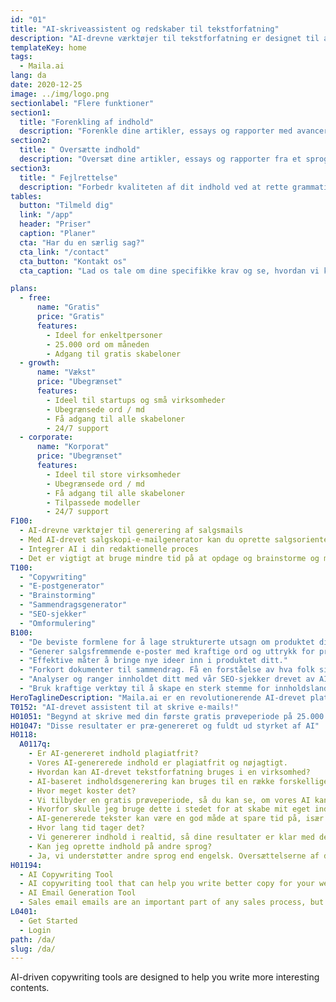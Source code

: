 ```yaml
---
id: "01"
title: "AI-skriveassistent og redskaber til tekstforfatning"
description: "AI-drevne værktøjer til tekstforfatning er designet til at hjælpe dig med hurtigt at skrive indhold til dit brand."
templateKey: home
tags:
  - Maila.ai
lang: da
date: 2020-12-25
image: ../img/logo.png
sectionlabel: "Flere funktioner"
section1:
  title: "Forenkling af indhold"
  description: "Forenkle dine artikler, essays og rapporter med avanceret kunstig intelligens."
section2:
  title: " Oversætte indhold"
  description: "Oversæt dine artikler, essays og rapporter fra et sprog til et andet."
section3:
  title: " Fejlrettelse"
  description: "Forbedr kvaliteten af dit indhold ved at rette grammatiske fejl, stavefejl og stilistiske fejl."
tables:
  button: "Tilmeld dig"
  link: "/app"
  header: "Priser"
  caption: "Planer"
  cta: "Har du en særlig sag?"
  cta_link: "/contact"
  cta_button: "Kontakt os"
  cta_caption: "Lad os tale om dine specifikke krav og se, hvordan vi kan hjælpe dig."

plans:
  - free:
      name: "Gratis"
      price: "Gratis"
      features:
        - Ideel for enkeltpersoner
        - 25.000 ord om måneden
        - Adgang til gratis skabeloner
  - growth:
      name: "Vækst"
      price: "Ubegrænset"
      features:
        - Ideel til startups og små virksomheder
        - Ubegrænsede ord / md
        - Få adgang til alle skabeloner
        - 24/7 support
  - corporate:
      name: "Korporat"
      price: "Ubegrænset"
      features:
        - Ideel til store virksomheder
        - Ubegrænsede ord / md
        - Få adgang til alle skabeloner
        - Tilpassede modeller
        - 24/7 support
F100:
  - AI-drevne værktøjer til generering af salgsmails
  - Med AI-drevet salgskopi-e-mailgenerator kan du oprette salgsorienterede e-mails, der vil motivere din målgruppe til at handle. Du skal blot indtaste nogle produktoplysninger, og vores avancerede motor vil generere en markedsføringsbesked, der tager dit produkt til det næste niveau.
  - Integrer AI i din redaktionelle proces
  - Det er vigtigt at bruge mindre tid på at opdage og brainstorme og mere tid på rent faktisk at producere resultater. Ved at integrere AI-algoritmer i din redaktionelle proces kan du få nye idéer ind i din virksomhed. uanset om du skal skrive et blogindlæg, skabe indhold til et websted eller oprette en markedsføringsmail, kan vores platform hjælpe dig med at fremskynde din skriveproces.
T100:
  - "Copywriting"
  - "E-postgenerator"
  - "Brainstorming"
  - "Sammendragsgenerator"
  - "SEO-sjekker"
  - "Omformulering"
B100:
  - "De beviste formlene for å lage strukturerte utsagn om produktet ditt."
  - "Generer salgsfremmende e-poster med kraftige ord og uttrykk for produktet ditt."
  - "Effektive måter å bringe nye ideer inn i produktet ditt."
  - "Forkort dokumenter til sammendrag. Få en forståelse av hva folk sier om forskjellige emner uten å bli overveldet."
  - "Analyser og ranger innholdet ditt med vår SEO-sjekker drevet av AI"
  - "Bruk kraftige verktøy til å skape en sterk stemme for innholdslandingssiden din."
HeroTaglineDescription: "Maila.ai er en revolutionerende AI-drevet platform til tekstforfatning og skriveassistance, der gør det muligt at producere professionelt indhold på få minutter."
T0152: "AI-drevet assistent til at skrive e-mails!"
H01051: "Begynd at skrive med din første gratis prøveperiode på 25.000 ord, og se, om dit arbejde bliver bedre."
H01047: "Disse resultater er præ-genereret og fuldt ud styrket af AI"
H0118:
  A0117q:
    - Er AI-genereret indhold plagiatfrit?
    - Vores AI-genererede indhold er plagiatfrit og nøjagtigt.
    - Hvordan kan AI-drevet tekstforfatning bruges i en virksomhed?
    - AI-baseret indholdsgenerering kan bruges til en række forskellige formål i virksomheder. Denne type indhold kan hjælpe med produktbeskrivelser, opdateringer på sociale medier, emnelinjer til e-mails og meget mere. At have en AI-skriveassistent kan være med til at spare tid og forbedre kvaliteten af det producerede indhold.
    - Hvor meget koster det?
    - Vi tilbyder en gratis prøveperiode, så du kan se, om vores AI kan hjælpe dig med at producere godt indhold.
    - Hvorfor skulle jeg bruge dette i stedet for at skabe mit eget indhold?
    - AI-genererede tekster kan være en god måde at spare tid på, især hvis du mangler personale. AI-drevet tekstforfatning kan producere indhold hurtigere end en menneskelig skribent.
    - Hvor lang tid tager det?
    - Vi genererer indhold i realtid, så dine resultater er klar med det samme. Det kan tage lidt tid at vænne sig til at bruge en AI-skriveassistent, men når du først har fået styr på det, kan det spare dig en masse tid.
    - Kan jeg oprette indhold på andre sprog?
    - Ja, vi understøtter andre sprog end engelsk. Oversættelserne af den bedste kvalitet er i øjeblikket tilgængelige på engelsk.
H01194:
  - AI Copywriting Tool
  - AI copywriting tool that can help you write better copy for your website or marketing campaign.
  - AI Email Generation Tool
  - Sales email emails are an important part of any sales process, but they can be difficult to write. An AI email tool could help you write sales email emails that are more effective and more likely to result in sales.
L0401:
  - Get Started
  - Login
path: /da/
slug: /da/
---
```


AI-driven copywriting tools are designed to help you write more interesting contents.
